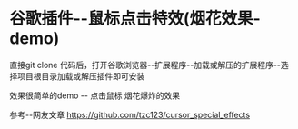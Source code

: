 # 谷歌插件--鼠标点击特效(烟花效果-demo)

 直接git clone 代码后，打开谷歌浏览器--扩展程序--加载或解压的扩展程序--选择项目根目录加载或解压插件即可安装
 
 效果很简单的demo -- 点击鼠标 烟花爆炸的效果 
 
 参考--网友文章 https://github.com/tzc123/cursor_special_effects